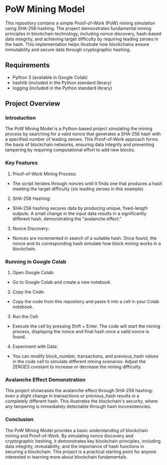 # PoW Mining Model
This repository contains a simple Proof-of-Work (PoW) mining simulation using SHA-256 hashing. The project demonstrates fundamental mining principles in blockchain technology, including nonce discovery, hash-based data integrity, and achieving target difficulty by requiring leading zeroes in the hash. This implementation helps illustrate how blockchains ensure immutability and secure data through cryptographic hashing.
## Requirements
- Python 3 (available in Google Colab)
- hashlib (included in the Python standard library)
- logging (included in the Python standard library)
## Project Overview
### Introduction
The PoW Mining Model is a Python-based project simulating the mining process by searching for a valid nonce that generates a SHA-256 hash with a specified number of leading zeroes. This Proof-of-Work approach forms the basis of blockchain networks, ensuring data integrity and preventing tampering by requiring computational effort to add new blocks.
### Key Features
1. Proof-of-Work Mining Process:
- The script iterates through nonces until it finds one that produces a hash meeting the target difficulty (six leading zeroes in this example).
2. SHA-256 Hashing:
- SHA-256 hashing secures data by producing unique, fixed-length outputs. A small change in the input data results in a significantly different hash, demonstrating the "avalanche effect."
3. Nonce Discovery:
- Nonces are incremented in search of a suitable hash. Once found, the nonce and its corresponding hash simulate how block mining works in a blockchain.
### Running in Google Colab

1. Open Google Colab:
- Go to Google Colab and create a new notebook.
2. Copy the Code:
- Copy the code from this repository and paste it into a cell in your Colab notebook.
3. Run the Cell:
- Execute the cell by pressing Shift + Enter. The code will start the mining process, displaying the nonce and final hash once a valid nonce is found.
4. Experiment with Data:
- You can modify block_number, transactions, and previous_hash values in the code cell to simulate different mining scenarios. Adjust the ZEROES constant to increase or decrease the mining difficulty.
### Avalanche Effect Demonstration
This project showcases the avalanche effect through SHA-256 hashing: even a slight change in transactions or previous_hash results in a completely different hash. This illustrates the blockchain's security, where any tampering is immediately detectable through hash inconsistencies.
### Conclusion
The PoW Mining Model provides a basic understanding of blockchain mining and Proof-of-Work. By simulating nonce discovery and cryptographic hashing, it demonstrates key blockchain principles, including data integrity, immutability, and the importance of hash functions in securing a blockchain. This project is a practical starting point for anyone interested in learning more about blockchain fundamentals.
